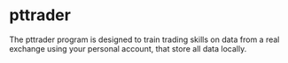 # pttrader
The pttrader program is designed to train trading skills on data from a real exchange using your personal account, that store all data locally.
